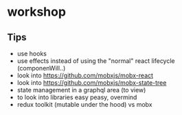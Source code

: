 # workshop


## Tips

- use hooks
- use effects instead of using the "normal" react lifecycle (componenWill..)
- look into https://github.com/mobxjs/mobx-react 
- look into https://github.com/mobxjs/mobx-state-tree
- state management in a graphql area (to view)
- to look into libraries easy peasy, overmind
- redux toolkit (mutable under the hood) vs mobx
 